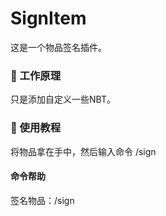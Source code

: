 # SignItem

这是一个物品签名插件。

### 📐 工作原理

只是添加自定义一些NBT。

### 📖 使用教程

将物品拿在手中，然后输入命令 /sign

#### 命令帮助

签名物品：/sign
